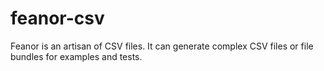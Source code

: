 # feanor-csv
Feanor is an artisan of CSV files. It can generate complex CSV files or file bundles for examples and tests.

